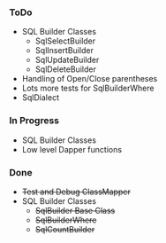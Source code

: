### ToDo ###
* SQL Builder Classes
	* SqlSelectBuilder
	* SqlInsertBuilder
	* SqlUpdateBuilder
	* SqlDeleteBuilder
* Handling of Open/Close parentheses
* Lots more tests for SqlBuilderWhere
* SqlDialect

### In Progress ###
* SQL Builder Classes
* Low level Dapper functions


### Done ###
* ~~Test and Debug ClassMapper~~
* SQL Builder Classes
	* ~~SqlBuilder Base Class~~
	* ~~SqlBuilderWhere~~
	* ~~SqlCountBuilder~~
